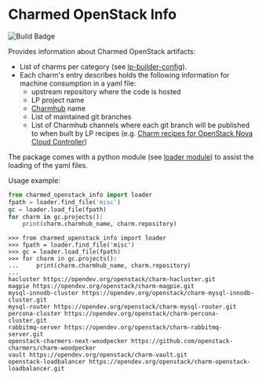 # Charmed OpenStack Info

![Build Badge](https://github.com/openstack-charmers/charmed-openstack-info/actions/workflows/tox.yml/badge.svg)

Provides information about Charmed OpenStack artifacts:

* List of charms per category (see
  [lp-builder-config](./charmed_openstack_info/data/lp-builder-config)).
* Each charm's entry describes holds the following information for machine
  consumption in a yaml file:
  - upstream repository where the code is hosted
  - LP project name
  - [Charmhub](https://charmhub.io) name
  - List of maintained git branches
  - List of Charmhub channels where each git branch will be published to when
    built by LP recipes (e.g. [Charm recipes for OpenStack Nova Cloud
    Controller](https://launchpad.net/charm-nova-cloud-controller/+charm-recipes))

The package comes with a python module (see [loader
module](./charmed_openstack_info/loader.py)) to assist the loading of the yaml
files.

Usage example:

```python
from charmed_openstack_info import loader
fpath = loader.find_file('misc')
gc = loader.load_file(fpath)
for charm in gc.projects():
    print(charm.charmhub_name, charm.repository)
```

```
>>> from charmed_openstack_info import loader
>>> fpath = loader.find_file('misc')
>>> gc = loader.load_file(fpath)
>>> for charm in gc.projects():
...     print(charm.charmhub_name, charm.repository)
...
hacluster https://opendev.org/openstack/charm-hacluster.git
magpie https://opendev.org/openstack/charm-magpie.git
mysql-innodb-cluster https://opendev.org/openstack/charm-mysql-innodb-cluster.git
mysql-router https://opendev.org/openstack/charm-mysql-router.git
percona-cluster https://opendev.org/openstack/charm-percona-cluster.git
rabbitmq-server https://opendev.org/openstack/charm-rabbitmq-server.git
openstack-charmers-next-woodpecker https://github.com/openstack-charmers/charm-woodpecker
vault https://opendev.org/openstack/charm-vault.git
openstack-loadbalancer https://opendev.org/openstack/charm-openstack-loadbalancer.git
```
